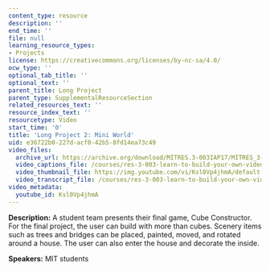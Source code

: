 ```yaml
---
content_type: resource
description: ''
end_time: ''
file: null
learning_resource_types:
- Projects
license: https://creativecommons.org/licenses/by-nc-sa/4.0/
ocw_type: ''
optional_tab_title: ''
optional_text: ''
parent_title: Long Project
parent_type: SupplementalResourceSection
related_resources_text: ''
resource_index_text: ''
resourcetype: Video
start_time: '0'
title: 'Long Project 2: Mini World'
uid: e36722b0-227d-acf0-42b5-8fd14ea73c49
video_files:
  archive_url: https://archive.org/download/MITRES.3-003IAP17/MITRES_3-003IAP17_Long_Project_02_300k.mp4
  video_captions_file: /courses/res-3-003-learn-to-build-your-own-videogame-with-the-unity-game-engine-and-microsoft-kinect-january-iap-2017/6cdc151743675c0381962f8077279720_Ksl0Vp4jhmA.vtt
  video_thumbnail_file: https://img.youtube.com/vi/Ksl0Vp4jhmA/default.jpg
  video_transcript_file: /courses/res-3-003-learn-to-build-your-own-videogame-with-the-unity-game-engine-and-microsoft-kinect-january-iap-2017/85d5d9ee7beaf149cc35f10928c13cb7_Ksl0Vp4jhmA.pdf
video_metadata:
  youtube_id: Ksl0Vp4jhmA
---
```


**Description:** A student team presents their final game, Cube Constructor. For the final project, the user can build with more than cubes. Scenery items such as trees and bridges can be placed, painted, moved, and rotated around a house. The user can also enter the house and decorate the inside.

**Speakers:** MIT students

